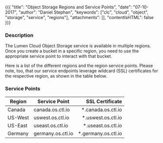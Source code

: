 {{{
  "title": "Object Storage Regions and Service Points",
  "date": "07-10-2017",
  "author": "Daniel Stephan",
  "keywords": ["clc", "cloud", "object", "storage", "service", "regions"],
  "attachments": [],
  "contentIsHTML": false
}}}

### Description
The Lumen Cloud Object Storage service is available in multiple regions. Once you create a bucket in a specific region, you need to use the appropriate service point to interact with that bucket.  

Here is a list of the different regions and the region service points.  Please note, too, that our service endpoints leverage wildcard (SSL) certificates for the respective region, as shown in the table below.

### Service Points
Region|Service Point|SSL Certificate
---|---|---:|
Canada|canada.os.ctl.io|*.canada.os.ctl.io|
US-West|uswest.os.ctl.io|*.uswest.os.ctl.io|
US-East|useast.os.ctl.io|*.useast.os.ctl.io|
Germany|germany.os.ctl.io|*.germany.os.ctl.io
